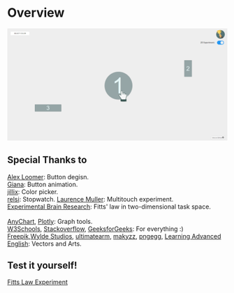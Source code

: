 # Overview

![Fitts Law in Acion](/src/in-action.png)

## Special Thanks to

[Alex Loomer](https://codepen.io/atloomer/pen/JEaRWX): Button degisn.\
[Giana](https://codepen.io/giana/pen/BZaGyP): Button animation.\
[jillix](https://www.cssscript.com/tiny-javascript-color-picker-library-piklor-js/): Color picker.\
[relsi](https://gist.github.com/relsi/10517212): Stopwatch.
[Laurence Muller](https://youtu.be/l87VTAV4eLE): Multitouch experiment.\
[Experimental Brain Research](https://link.springer.com/article/10.1007/BF00227286): Fitts' law in two-dimensional task space.\
\
[AnyChart](https://www.anychart.com/), [Plotly](https://plotly.com/): Graph tools.\
[W3Schools](https://www.w3schools.com/), [Stackoverflow](https://stackoverflow.com/), [GeeksforGeeks](https://www.geeksforgeeks.org/): For everything :)\
[Freepik](https://www.flaticon.com/authors/freepik),[Wylde Studios](https://giphy.com/wyldestudios), [ultimatearm](https://www.flaticon.com/authors/ultimatearm), [makyzz](https://www.freepik.com/makyzz), [pngegg](https://www.pngegg.com/en/png-wynug), [Learning Advanced English](http://learningadvancedenglish.blogspot.com/2016/08/knee-jerk-reaction.html): Vectors and Arts.

## Test it yourself!

[Fitts Law Experiment](https://ahmedwaleed.csed22.com/fitts-law/)
